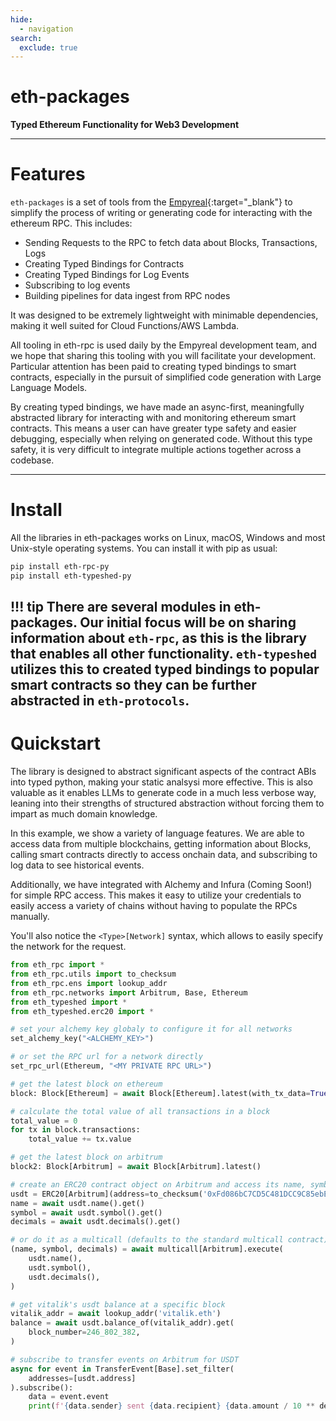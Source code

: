 ```yaml
---
hide:
  - navigation
search:
  exclude: true
---
```


# eth-packages

<b>Typed Ethereum Functionality for Web3 Development</b>

---

# Features

`eth-packages` is a set of tools from the [Empyreal](https://empyrealsdk.com){:target="_blank"} to simplify the process of writing or generating code for interacting with the ethereum RPC.  This includes:

- Sending Requests to the RPC to fetch data about Blocks, Transactions, Logs
- Creating Typed Bindings for Contracts
- Creating Typed Bindings for Log Events
- Subscribing to log events
- Building pipelines for data ingest from RPC nodes

It was designed to be extremely lightweight with minimable dependencies, making it well suited for Cloud Functions/AWS Lambda.

All tooling in eth-rpc is used daily by the Empyreal development team, and we hope that sharing this tooling with you will facilitate your development.  Particular attention has been paid to creating typed bindings to smart contracts, especially in the pursuit of simplified code generation with Large Language Models.

By creating typed bindings, we have made an async-first, meaningfully abstracted library for interacting with and monitoring ethereum smart contracts.  This means a user can have greater type safety and easier debugging, especially when relying on generated code.  Without this type safety, it is very difficult to integrate multiple actions together across a codebase.

---

# Install

All the libraries in eth-packages works on Linux, macOS, Windows and most Unix-style operating systems. You can install it with pip as usual:

```sh
pip install eth-rpc-py
pip install eth-typeshed-py
```

!!! tip
    There are several modules in eth-packages.  Our initial focus will be on sharing information about `eth-rpc`, as this is the library that enables all other functionality.  `eth-typeshed` utilizes this to created typed bindings to popular smart contracts so they can be further abstracted in `eth-protocols`.
---

# Quickstart

The library is designed to abstract significant aspects of the contract ABIs into typed python, making your static analsysi more effective.  This is also valuable as it enables LLMs to generate code in a much less verbose way, leaning into their strengths of structured abstraction without forcing them to impart as much domain knowledge.

In this example, we show a variety of language features.  We are able to access data from multiple blockchains, getting information about Blocks, calling smart contracts directly to access onchain data, and subscribing to log data to see historical events.

Additionally, we have integrated with Alchemy and Infura (Coming Soon!) for simple RPC access.  This makes it easy to utilize your credentials to easily access a variety of chains without having to populate the RPCs manually.

You'll also notice the `<Type>[Network]` syntax, which allows to easily specify the network for the request.

```python
from eth_rpc import *
from eth_rpc.utils import to_checksum
from eth_rpc.ens import lookup_addr
from eth_rpc.networks import Arbitrum, Base, Ethereum
from eth_typeshed import *
from eth_typeshed.erc20 import *

# set your alchemy key globaly to configure it for all networks
set_alchemy_key("<ALCHEMY_KEY>")

# or set the RPC url for a network directly
set_rpc_url(Ethereum, "<MY PRIVATE RPC URL>")

# get the latest block on ethereum
block: Block[Ethereum] = await Block[Ethereum].latest(with_tx_data=True)

# calculate the total value of all transactions in a block
total_value = 0
for tx in block.transactions:
    total_value += tx.value

# get the latest block on arbitrum
block2: Block[Arbitrum] = await Block[Arbitrum].latest()

# create an ERC20 contract object on Arbitrum and access its name, symbol and decimals
usdt = ERC20[Arbitrum](address=to_checksum('0xFd086bC7CD5C481DCC9C85ebE478A1C0b69FCbb9'))
name = await usdt.name().get()
symbol = await usdt.symbol().get()
decimals = await usdt.decimals().get()

# or do it as a multicall (defaults to the standard multicall contract)
(name, symbol, decimals) = await multicall[Arbitrum].execute(
    usdt.name(),
    usdt.symbol(),
    usdt.decimals(),
)

# get vitalik's usdt balance at a specific block
vitalik_addr = await lookup_addr('vitalik.eth')
balance = await usdt.balance_of(vitalik_addr).get(
    block_number=246_802_382,
)

# subscribe to transfer events on Arbitrum for USDT
async for event in TransferEvent[Base].set_filter(
    addresses=[usdt.address]
).subscribe():
    data = event.event
    print(f'{data.sender} sent {data.recipient} {data.amount / 10 ** decimals} {name}')
```
